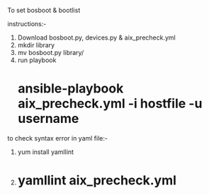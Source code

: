 To set bosboot & bootlist

instructions:-
  1. Download bosboot.py, devices.py & aix_precheck.yml
  2. mkdir library
  3. mv bosboot.py library/
  4. run playbook
      # ansible-playbook aix_precheck.yml -i hostfile -u username

to check syntax error in yaml file:-
  1. yum install yamllint
  2. # yamllint aix_precheck.yml
